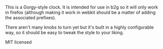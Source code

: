 This is a Gorgy-style clock. It is intended for use in b2g so it will only work in firefox (although making it work in webkit should be a matter of adding the associated prefixes).

There aren't many knobs to turn yet but it's built in a highly configurable way,
so it should be easy to tweak the style to your liking.

MIT licensed